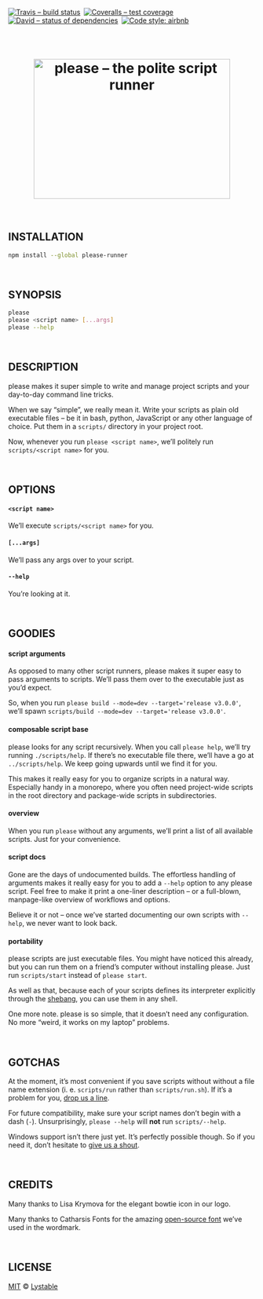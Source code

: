 [![Travis – build status
](https://img.shields.io/travis/lystable/please/master.svg?style=flat-square
)](https://travis-ci.org/lystable/please
) [![Coveralls – test coverage
](https://img.shields.io/coveralls/lystable/please.svg?style=flat-square
)](https://coveralls.io/r/lystable/please
) [![David – status of dependencies
](https://img.shields.io/david/lystable/please.svg?style=flat-square
)](https://david-dm.org/lystable/please
) [![Code style: airbnb
](https://img.shields.io/badge/code%20style-airbnb-777777.svg?style=flat-square
)](https://github.com/airbnb/javascript
)




<a id="/"></a>&nbsp;

<h1 align="center">
  <img
    src="https://cdn.rawgit.com/lystable/please/4de9c1f/logo.svg"
    width="400"
    height="285"
    alt="please – the polite script runner"
  />
</h1>




<a id="/installation"></a>&nbsp;

## INSTALLATION

```sh
npm install --global please-runner
```




<a id="/synopsis"></a>&nbsp;

## SYNOPSIS

```sh
please  
please <script name> [...args]  
please --help
```




<a id="/description"></a>&nbsp;

## DESCRIPTION

please makes it super simple to write and manage project scripts and your day-to-day command line tricks.

When we say “simple”, we really mean it. Write your scripts as plain old executable files – be it in bash, python, JavaScript or any other language of choice. Put them in a `scripts/` directory in your project root.

Now, whenever you run `please <script name>`, we’ll politely run `scripts/<script name>` for you.




<a id="/options"></a>&nbsp;

## OPTIONS

#### `<script name>`
We’ll execute `scripts/<script name>` for you.

#### `[...args]`
We’ll pass any args over to your script.

#### `--help`
You’re looking at it.




<a id="/goodies"></a>&nbsp;

## GOODIES

#### script arguments

As opposed to many other script runners, please makes it super easy to pass arguments to scripts. We’ll pass them over to the executable just as you’d expect.

So, when you run `please build --mode=dev --target='release v3.0.0'`, we’ll spawn `scripts/build --mode=dev --target='release v3.0.0'`.

#### composable script base

please looks for any script recursively. When you call `please help`, we’ll try running `./scripts/help`. If there’s no executable file there, we’ll have a go at `../scripts/help`. We keep going upwards until we find it for you.

This makes it really easy for you to organize scripts in a natural way. Especially handy in a monorepo, where you often need project-wide scripts in the root directory and package-wide scripts in subdirectories.

#### overview

When you run `please` without any arguments, we’ll print a list of all available scripts. Just for your convenience.

#### script docs

Gone are the days of undocumented builds. The effortless handling of arguments makes it really easy for you to add a `--help` option to any please script. Feel free to make it print a one-liner description – or a full-blown, manpage-like overview of workflows and options.

Believe it or not – once we’ve started documenting our own scripts with `--help`, we never want to look back.

#### portability

please scripts are just executable files. You might have noticed this already, but you can run them on a friend’s computer without installing please. Just run `scripts/start` instead of `please start`.

As well as that, because each of your scripts defines its interpreter explicitly through the [shebang](https://en.wikipedia.org/wiki/Shebang_%28Unix%29), you can use them in any shell.

One more note. please is so simple, that it doesn’t need any configuration. No more “weird, it works on my laptop” problems.




<a id="/gotchas"></a>&nbsp;

## GOTCHAS

At the moment, it’s most convenient if you save scripts without without a file name extension (i. e. `scripts/run` rather than `scripts/run.sh`). If it’s a problem for you, [drop us a line](https://git.io/please.issues).

For future compatibility, make sure your script names don’t begin with a dash (`-`). Unsurprisingly, `please --help` will **not** run `scripts/--help`.

Windows support isn’t there just yet. It’s perfectly possible though. So if you need it, don’t hesitate to [give us a shout](https://git.io/please.issues).




<a id="/credits"></a>&nbsp;

## CREDITS

Many thanks to Lisa Krymova for the elegant bowtie icon in our logo.

Many thanks to Catharsis Fonts for the amazing [open-source font](https://www.behance.net/gallery/28579883/Cormorant-an-open-source-display-font-family) we’ve used in the wordmark.




<a id="/license"></a>&nbsp;

## LICENSE

[MIT](https://git.io/please.license) © [Lystable](https://github.com/lystable)
